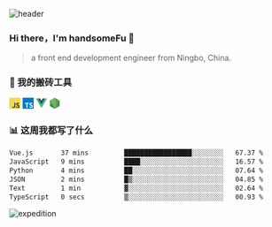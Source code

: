 ![header](https://raw.githubusercontent.com/fzq1998/fzq1998/master/header.png)

### Hi there，I'm handsomeFu 👋

> a front end development engineer from Ningbo, China.

### 🔧 我的搬砖工具
<code><img height="20" src="https://raw.githubusercontent.com/github/explore/80688e429a7d4ef2fca1e82350fe8e3517d3494d/topics/javascript/javascript.png" alt="javascript"></code>
<code><img height="20" src="https://raw.githubusercontent.com/github/explore/80688e429a7d4ef2fca1e82350fe8e3517d3494d/topics/typescript/typescript.png" alt="typescript"></code>
<code><img height="20" src="https://raw.githubusercontent.com/github/explore/80688e429a7d4ef2fca1e82350fe8e3517d3494d/topics/vue/vue.png" alt="vue"></code>
<code><img height="20" src="https://raw.githubusercontent.com/github/explore/80688e429a7d4ef2fca1e82350fe8e3517d3494d/topics/nodejs/nodejs.png" alt="nodejs"></code>



### 📊 这周我都写了什么
<!--START_SECTION:waka-->

```text
Vue.js       37 mins         █████████████████░░░░░░░░   67.37 %
JavaScript   9 mins          ████░░░░░░░░░░░░░░░░░░░░░   16.57 %
Python       4 mins          ██░░░░░░░░░░░░░░░░░░░░░░░   07.64 %
JSON         2 mins          █▒░░░░░░░░░░░░░░░░░░░░░░░   04.85 %
Text         1 min           ▓░░░░░░░░░░░░░░░░░░░░░░░░   02.64 %
TypeScript   0 secs          ▒░░░░░░░░░░░░░░░░░░░░░░░░   00.93 %
```

<!--END_SECTION:waka-->


![expedition](https://raw.githubusercontent.com/fzq1998/fzq1998/master/expedition.gif)

